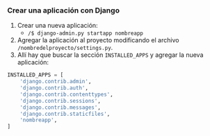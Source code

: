 ### Crear una aplicación con Django
1. Crear una nueva aplicación:
   * `/$ django-admin.py startapp nombreapp`
2. Agregar la aplicación al proyecto modificando el archivo `/nombredelproyecto/settings.py`.
3. Allí hay que buscar la sección `INSTALLED_APPS` y agregar la nueva aplicación:
```python
INSTALLED_APPS = [
    'django.contrib.admin',
    'django.contrib.auth',
    'django.contrib.contenttypes',
    'django.contrib.sessions',
    'django.contrib.messages',
    'django.contrib.staticfiles',
    'nombreapp',
]
```